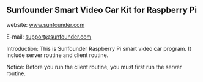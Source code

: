 ## Sunfounder Smart Video Car Kit for Raspberry Pi

website:
	www.sunfounder.com

E-mail:
	support@sunfounder.com

Introduction:
	This is Sunfounder Raspberry Pi smart video car program. It include server routine and client routine.

Notice:
	Before you run the client routine, you must first run the server routine.
